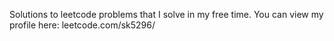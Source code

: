 Solutions to leetcode problems that I solve in my free time.
You can view my profile here: leetcode.com/sk5296/

